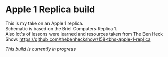 # Apple 1 Replica build

This is my take on an Apple 1 replica.  
Schematic is based on the Briel Computers Replica 1.  
Also lot's of lessons were learned and resources taken from The Ben Heck Show: https://github.com/thebenheckshow/158-tbhs-apple-1-replica

*This build is currently in progress*
